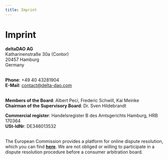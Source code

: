 ```yaml
---
title: Imprint
---
```

# Imprint

**deltaDAO AG**<br/>
Katharinenstraße 30a (Contor)<br/>
20457 Hamburg<br/>
Germany<br/><br/>

**Phone**: +49 40 43281904<br/>
**E-Mail**: [contact@delta-dao.com](mailto:contact@delta-dao.com)<br/><br/>

**Members of the Board**: Albert Peci, Frederic Schwill, Kai Meinke<br/>
**Chairman of the Supervisory Board**: Dr. Sven Hildebrandt

**Commercial register**: Handelsregister B des Amtsgerichts Hamburg, HRB 170364<br/>
**USt-IdNr**: DE346013532<br/><br/>

The European Commission provides a platform for online dispute resolution, which you can find [**here**](https://ec.europa.eu/consumers/odr/). We are not obliged or willing to participate in a dispute resolution procedure before a consumer arbitration board.
